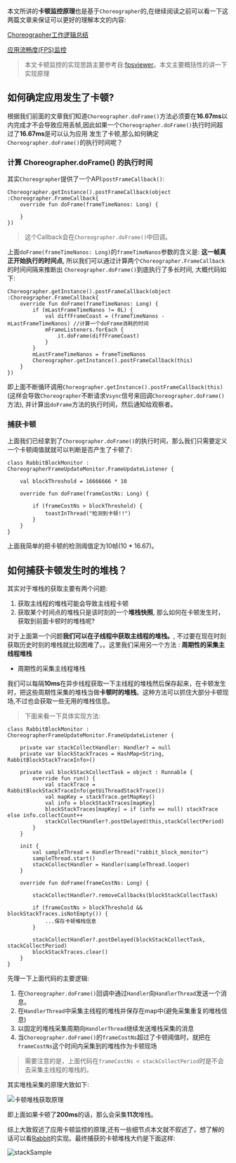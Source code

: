 
本文所讲的**卡顿监控原理**也是基于`Choreographer`的,在继续阅读之前可以看一下这两篇文章来保证可以更好的理解本文的内容:

[Choreographer工作逻辑总结](Choreographer工作逻辑总结.md)

[应用流畅度(FPS)监控](应用流畅度(FPS)监控.md)

>本文卡顿监控的实现思路主要参考自:[fpsviewer](https://github.com/SilenceDut/fpsviewer)。本文主要概括性的讲一下实现原理

## 如何确定应用发生了卡顿?

根据我们前面的文章我们知道`Choreographer.doFrame()`方法必须要在**16.67ms**以内完成才不会导致应用丢帧,因此如果一个`Choreographer.doFrame()`执行时间超过了**16.67ms**是可以认为应用
发生了卡顿,那么如何确定`Choreographer.doFrame()`的执行时间呢？

### 计算 Choreographer.doFrame() 的执行时间

其实`Choreographer`提供了一个API:`postFrameCallback()`:

```
Choreographer.getInstance().postFrameCallback(object :Choreographer.FrameCallback{
    override fun doFrame(frameTimeNanos: Long) {
    
    }
})
```

>这个Callback会在`Choreographer.doFrame()`中回调。

上面`doFrame(frameTimeNanos: Long)`的`frameTimeNanos`参数的含义是: **这一帧真正开始执行的时间点**, 所以我们可以通过计算两个`Choreographer.FrameCallback`的时间间隔来推断出
`Choreographer.doFrame()`到底执行了多长时间, 大概代码如下:

```
Choreographer.getInstance().postFrameCallback(object :Choreographer.FrameCallback{
    override fun doFrame(frameTimeNanos: Long) {
        if (mLastFrameTimeNanos != 0L) {
            val diffFrameCoast = (frameTimeNanos - mLastFrameTimeNanos) //计算一个doFrame消耗的时间
            mFrameListeners.forEach {
                it.doFrame(diffFrameCoast)
            }
        }
        mLastFrameTimeNanos = frameTimeNanos
        Choreographer.getInstance().postFrameCallback(this)
    }
})
```

即上面不断循环调用`Choreographer.getInstance().postFrameCallback(this)`(这样会导致`Choreographer`不断请求`Vsync`信号来回调`Choreographer.doFrame()`方法), 并计算出`doFrame`方法的执行时间，然后通知给观察者。

### 捕获卡顿

上面我们已经拿到了`Choreographer.doFrame()`的执行时间，那么我们只需要定义一个卡顿阈值就就可以判断是否产生了卡顿了:

```
class RabbitBlockMonitor : ChoreographerFrameUpdateMonitor.FrameUpdateListener {

    val blockThreshold = 16666666 * 10

    override fun doFrame(frameCostNs: Long) {

        if (frameCostNs > blockThreshold) {
            toastInThread("检测到卡顿!!")
        }
    }
}
```

上面我简单的把卡顿的检测阈值定为10帧(10 * 16.67)。


## 如何捕获卡顿发生时的堆栈？

其实对于堆栈的获取主要有两个问题:

1. 获取主线程的堆栈可能会导致主线程卡顿
2. 获取某个时间点的堆栈只是该时刻的一个**堆栈快照**, 那么如何在卡顿发生时，获取到前面卡顿时的堆栈呢?


对于上面第一个问题**我们可以在子线程中获取主线程的堆栈。**, 不过要在现在时刻获取历史时刻的堆栈就比较困难了。。这里我们采用另一个方法 : **周期性的采集主线程堆栈**

- 周期性的采集主线程堆栈

我们可以每隔**10ms**在异步线程获取一下主线程的堆栈然后保存起来，在卡顿发生时，把这些周期性采集的堆栈当做**卡顿时的堆栈**。这种方法可以抓住大部分卡顿现场,不过也会获取一些无用的堆栈信息。

>下面来看一下具体实现方法:

```
class RabbitBlockMonitor : ChoreographerFrameUpdateMonitor.FrameUpdateListener {

    private var stackCollectHandler: Handler? = null
    private var blockStackTraces = HashMap<String, RabbitBlockStackTraceInfo>()

    private val blockStackCollectTask = object : Runnable {
        override fun run() {
            val stackTrace =  RabbitBlockStackTraceInfo(getUiThreadStackTrace())
            val mapKey = stackTrace.getMapKey()
            val info = blockStackTraces[mapKey]
            blockStackTraces[mapKey] = if (info == null) stackTrace else info.collectCount++
            stackCollectHandler?.postDelayed(this,stackCollectPeriod)
        }
    }

    init {
        val sampleThread = HandlerThread("rabbit_block_monitor")
        sampleThread.start()
        stackCollectHandler = Handler(sampleThread.looper)
    }

    override fun doFrame(frameCostNs: Long) {

        stackCollectHandler?.removeCallbacks(blockStackCollectTask)

        if (frameCostNs > blockThreshold && blockStackTraces.isNotEmpty()) {
            ...保存卡顿堆栈信息
        }

        stackCollectHandler?.postDelayed(blockStackCollectTask, stackCollectPeriod)
        blockStackTraces.clear()
    }
}
```

先理一下上面代码的主要逻辑:

1. 在`Choreographer.doFrame()`回调中通过`Handler`向`HandlerThread`发送一个消息。
2. 在`HandlerThread`中采集主线程的堆栈并保存在map中(避免采集重复的堆栈信息)
3. 以固定的堆栈采集周期向`HandlerThread`继续发送堆栈采集的消息
4. 当`Choreographer.doFrame()`的`frameCostNs`超过了卡顿阈值时，就把在`frameCostNs`这个时间内采集到的堆栈作为卡顿现场

>需要注意的是，上面代码在`frameCostNs < stackCollectPeriod`时是不会去采集主线程的堆栈的。

其实堆栈采集的原理大致如下:

![卡顿堆栈获取原理](pic/卡顿堆栈获取原理.png)

即上面如果卡顿了**200ms**的话，那么会采集**11次**堆栈。

综上大致叙述了应用卡顿监控的原理,还有一些细节点本文就不叙述了，想了解的话可以看[Rabbit](https://github.com/SusionSuc/Rabbit)的实现。最终捕获的卡顿堆栈大约是下面这样:


![stackSample](pic/stackSample.jpg)
